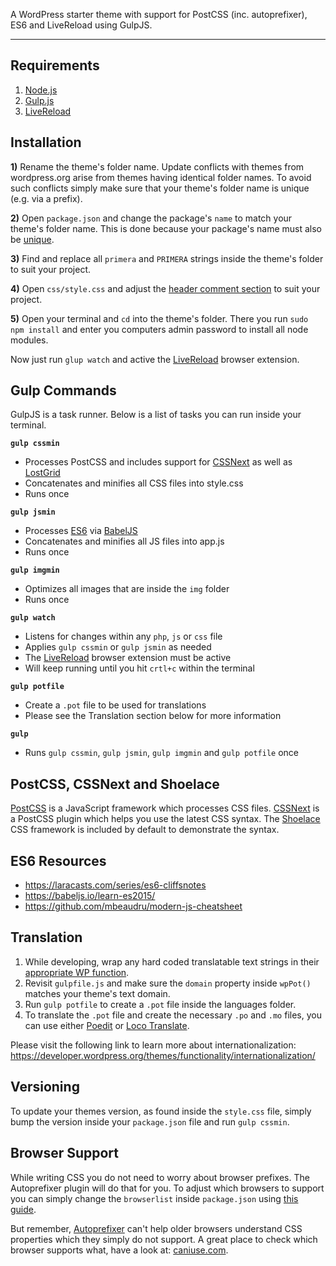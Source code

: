 
A WordPress starter theme with support for PostCSS (inc. autoprefixer), ES6 and LiveReload using GulpJS.

---

## Requirements

1. [Node.js](https://nodejs.org/)
2. [Gulp.js](http://gulpjs.com/)
3. [LiveReload](https://chrome.google.com/webstore/detail/livereload/jnihajbhpnppcggbcgedagnkighmdlei)

## Installation

**1)** Rename the theme's folder name. Update conflicts with themes from wordpress.org arise from
themes having identical folder names. To avoid such conflicts simply make sure that your theme's
folder name is unique (e.g. via a prefix).

**2)** Open `package.json` and change the package's `name` to match your theme's folder name. This is
done because your package's name must also be [unique](https://docs.npmjs.com/files/package.json#name).

**3)** Find and replace all `primera` and `PRIMERA` strings inside the theme's folder to suit your project.

**4)** Open `css/style.css` and adjust the [header comment section](https://developer.wordpress.org/themes/basics/main-stylesheet-style-css/) to suit your project.

**5)** Open your terminal and `cd` into the theme's folder. There you run `sudo npm install` and
enter you computers admin password to install all node modules.

Now just run `glup watch` and active the [LiveReload](https://chrome.google.com/webstore/detail/livereload/jnihajbhpnppcggbcgedagnkighmdlei) browser extension.

## Gulp Commands

GulpJS is a task runner. Below is a list of tasks you can run inside your terminal.

**`gulp cssmin`**
- Processes PostCSS and includes support for [CSSNext](//cssnext.io/) as well as [LostGrid](//lostgrid.org/)
- Concatenates and minifies all CSS files into style.css
- Runs once

**`gulp jsmin`**
- Processes [ES6](//babeljs.io/learn-es2015/) via [BabelJS](//babeljs.io/)
- Concatenates and minifies all JS files into app.js
- Runs once

**`gulp imgmin`**
- Optimizes all images that are inside the `img` folder
- Runs once

**`gulp watch`**
- Listens for changes within any `php`, `js` or `css` file
- Applies `gulp cssmin` or `gulp jsmin` as needed
- The [LiveReload](https://chrome.google.com/webstore/detail/livereload/jnihajbhpnppcggbcgedagnkighmdlei) browser extension must be active
- Will keep running until you hit `crtl+c` within the terminal

**`gulp potfile`**
- Create a `.pot` file to be used for translations
- Please see the Translation section below for more information

**`gulp`**
- Runs `gulp cssmin`, `gulp jsmin`, `gulp imgmin` and `gulp potfile` once

## PostCSS, CSSNext and Shoelace

[PostCSS](https://postcss.org) is a JavaScript framework which processes CSS files. [CSSNext](//cssnext.io/) is a PostCSS plugin which helps you use the latest CSS syntax. The [Shoelace](//shoelace.style/) CSS framework is included by default to demonstrate the syntax.

## ES6 Resources

- https://laracasts.com/series/es6-cliffsnotes
- https://babeljs.io/learn-es2015/
- https://github.com/mbeaudru/modern-js-cheatsheet

## Translation

1) While developing, wrap any hard coded translatable text strings in their [appropriate WP function](https://developer.wordpress.org/themes/functionality/internationalization/#localization-functions).
2) Revisit `gulpfile.js` and make sure the `domain` property inside `wpPot()` matches your theme's text domain.
3) Run `gulp potfile` to create a `.pot` file inside the languages folder.
4) To translate the `.pot` file and create the necessary `.po` and `.mo` files, you can use either [Poedit](https://poedit.net/) or [Loco Translate](https://wordpress.org/plugins/loco-translate/).

Please visit the following link to learn more about internationalization:
https://developer.wordpress.org/themes/functionality/internationalization/

## Versioning
To update your themes version, as found inside the `style.css` file, simply bump the version inside your `package.json` file and run `gulp cssmin`.

## Browser Support
While writing CSS you do not need to worry about browser prefixes. The Autoprefixer plugin will do that for you. To adjust which browsers to support you can simply change the `browserlist` inside `package.json` using [this guide](https://github.com/ai/browserslist).

But remember, [Autoprefixer](https://autoprefixer.github.io/) can't help older browsers understand CSS properties which they simply do not support. A great place to check which browser supports what, have a look at: [caniuse.com](http://caniuse.com/).
